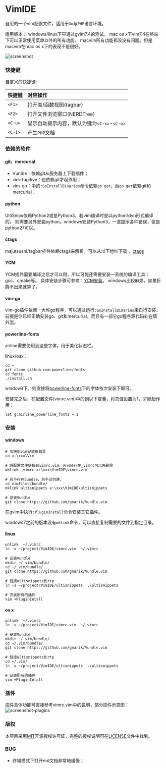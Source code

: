 VimIDE
======

自用的一个vim配置文件，适用于`Go`与`PHP`语言环境。

适用版本：
windows/linux下只通过gvim7.4的测试。
mac os x下vim7.4在终端下可以正常使用菜单以外的所有功能。
macvim所有功能都没没有问题。但是macvim在mac os x下的表现不是很好。

![screenshot](https://raw.github.com/caixw/VimIDE/master/images/screenshot.png)



### 快捷键

自定义的快捷键:

 快捷键        | 对应操作
 ------------- | :---------
 `<F1>`        | 打开类/函数视图(tagbar)
 `<F2>`        | 打开文件浏览窗口(NERDTree)
 `<C-u>`       | 显示自动提示内容，默认为键为`<C-x>`-`<C-o>`
 `<C-i>`       | 产生`PHP`文档



### 依赖的软件



#### git、mercurial
- Vundle：依赖git从服务器上下载插件；
- vim-fugitive：也依赖git才起作用；
- vim-go：中的`:GoInstallBinaries`命令依赖`go get`，而`go get`依赖git和mercurial；


#### python
UltiSnips依赖Python2或是Python3，若vim编译时是以python/dyn形式编译的，
则需要另外安装python。windows安装Python3，一直提示各种错误，但是python27可以。


#### ctags
majutsushi/tagbar插件依赖ctags来解析。可以从以下地址下载：
[ctags](http://ctags.sourceforge.net/)


#### YCM
YCM插件需要编译之后才可以用，所以可能还需要安装一系统的编译工具：gcc、cmake等。
具体安装步骤可参考：[YCM安装](https://github.com/Valloric/YouCompleteMe#installation)。
windows比较麻烦，如果折腾不出来就算了。

#### vim-go
vim-go插件依赖一大堆go程序，可以通过运行`:GoInstallBinaries`来自行安装，
前提是你已经正确安装go、git和mercurial。而且有一部分go程序源代码处在墙外面。


#### powerline-fonts
airline需要使用到这些字体，用于美化状态栏。

linux/osx：
```shell
cd ~
git clone github.com:powerline/fonts
cd fonts
./install.sh
```

windows下，则直接将[powerline-fonts](https://github.com/Lokaltog/powerline-fonts)下的字体依次安装下即可。

安装完之后，在配置文件(vimrc.vim)中的到以下变量，将其值设置为1，才能起作用：
```vim
let g:airline_powerline_fonts = 1
```



### 安装


#### windows
```shell
# 切换到vim安装根目录
cd x:\xxx\Vim

# 将配置文件链接到vimrc.vim，若已经存在_vimrc可以先删除
mklink _vimrc x:\xxx\VimIDE\vimrc.vim

# 若不存在bundle，则手动创建。
cd vimfiles/bundle/
mklink ultisnippets x:\xxx\VimIDE\ultisnippets

# 安装Vundle
git clone https://github.com/gmarik/Vundle.vim
```
在gvim中执行`:PluginInstall`命令安装其它插件。

windows7之前的版本没有`mklink`命令，可以直接复制需要的文件到指定目录。


#### linux
```shell
unlink  ~/.vimrc
ln -s ~/project/VimIDE/vimrc.vim  ~/.vimrc

# 安装Vundle
mkdir ~/.vim/bundle/
cd ~/.vim/bundle/
git clone https://github.com/gmarik/Vundle.vim

# 链接ultisnippets到rtp
ln -s ~/project/VimIDE/ultisnippets  ./ultisnippets

# 安装所有的插件
vim +PluginIntall
```

#### os x
```shell
unlink  ~/.vimrc
ln -s ~/project/VimIDE/vimrc.vim  ~/.vimrc

# 安装Vundle
mkdir ~/.vim/bundle/
cd ~/.vim/bundle/
git clone https://github.com/gmarik/Vundle.vim

# 链接ultisnippets到rtp
cd ~/.vim/
ln -s ~/project/VimIDE/ultisnippets  ./ultisnippets

# 安装所有的插件
vim +PluginIntall

```





### 插件
插件具体功能可直接参考vimrc.vim中的说明，部分插件示意图：
![screenshot-plugins](https://raw.github.com/caixw/VimIDE/master/images/screenshot_plugins.png)



### 版权

本项目采用[MIT](http://opensource.org/licenses/MIT)开源授权许可证，完整的授权说明可在[LICENSE](LICENSE)文件中找到。



### BUG

- 终端模式下打开md文档非常地缓慢；
